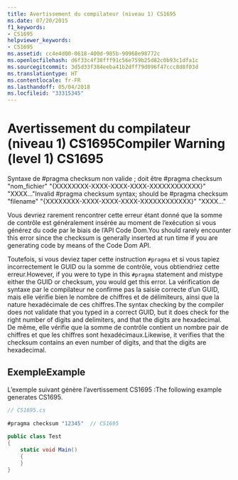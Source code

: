```yaml
---
title: Avertissement du compilateur (niveau 1) CS1695
ms.date: 07/20/2015
f1_keywords:
- CS1695
helpviewer_keywords:
- CS1695
ms.assetid: cc4e4d00-0618-400d-985b-90968e98772c
ms.openlocfilehash: d6f33c4f38fff91c56e759b25d82c0b93c1dfa1c
ms.sourcegitcommit: 3d5d33f384eeba41b2dff79d096f47ccc8d8f03d
ms.translationtype: HT
ms.contentlocale: fr-FR
ms.lasthandoff: 05/04/2018
ms.locfileid: "33315345"
---
```

# <a name="compiler-warning-level-1-cs1695"></a><span data-ttu-id="99113-102">Avertissement du compilateur (niveau 1) CS1695</span><span class="sxs-lookup"><span data-stu-id="99113-102">Compiler Warning (level 1) CS1695</span></span>
<span data-ttu-id="99113-103">Syntaxe de #pragma checksum non valide ; doit être #pragma checksum "nom_fichier" "{XXXXXXXX-XXXX-XXXX-XXXX-XXXXXXXXXXXX}" "XXXX..."</span><span class="sxs-lookup"><span data-stu-id="99113-103">Invalid #pragma checksum syntax; should be #pragma checksum "filename" "{XXXXXXXX-XXXX-XXXX-XXXX-XXXXXXXXXXXX}" "XXXX..."</span></span>  
  
 <span data-ttu-id="99113-104">Vous devriez rarement rencontrer cette erreur étant donné que la somme de contrôle est généralement insérée au moment de l’exécution si vous générez du code par le biais de l’API Code Dom.</span><span class="sxs-lookup"><span data-stu-id="99113-104">You should rarely encounter this error since the checksum is generally inserted at run time if you are generating code by means of the Code Dom API.</span></span>  
  
 <span data-ttu-id="99113-105">Toutefois, si vous deviez taper cette instruction `#pragma` et si vous tapiez incorrectement le GUID ou la somme de contrôle, vous obtiendriez cette erreur.</span><span class="sxs-lookup"><span data-stu-id="99113-105">However, if you were to type in this `#pragma` statement and mistype either the GUID or checksum, you would get this error.</span></span> <span data-ttu-id="99113-106">La vérification de syntaxe par le compilateur ne confirme pas la saisie correcte d’un GUID, mais elle vérifie bien le nombre de chiffres et de délimiteurs, ainsi que la nature hexadécimale de ces chiffres.</span><span class="sxs-lookup"><span data-stu-id="99113-106">The syntax checking by the compiler does not validate that you typed in a correct GUID, but it does check for the right number of digits and delimiters, and that the digits are hexadecimal.</span></span> <span data-ttu-id="99113-107">De même, elle vérifie que la somme de contrôle contient un nombre pair de chiffres et que les chiffres sont hexadécimaux.</span><span class="sxs-lookup"><span data-stu-id="99113-107">Likewise, it verifies that the checksum contains an even number of digits, and that the digits are hexadecimal.</span></span>  
  
## <a name="example"></a><span data-ttu-id="99113-108">Exemple</span><span class="sxs-lookup"><span data-stu-id="99113-108">Example</span></span>  
 <span data-ttu-id="99113-109">L’exemple suivant génère l’avertissement CS1695 :</span><span class="sxs-lookup"><span data-stu-id="99113-109">The following example generates CS1695.</span></span>  
  
```csharp  
// CS1695.cs  
  
#pragma checksum "12345"  // CS1695  
  
public class Test  
{  
    static void Main()  
    {  
    }  
}  
```
